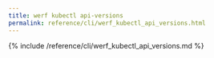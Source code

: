```yaml
---
title: werf kubectl api-versions
permalink: reference/cli/werf_kubectl_api_versions.html
---
```


{% include /reference/cli/werf_kubectl_api_versions.md %}
